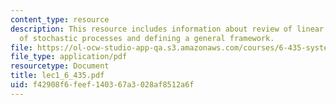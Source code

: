 ```yaml
---
content_type: resource
description: This resource includes information about review of linear systems, review
  of stochastic processes and defining a general framework.
file: https://ol-ocw-studio-app-qa.s3.amazonaws.com/courses/6-435-system-identification-spring-2005/f42908f6feef140367a3028af8512a6f_lec1_6_435.pdf
file_type: application/pdf
resourcetype: Document
title: lec1_6_435.pdf
uid: f42908f6-feef-1403-67a3-028af8512a6f
---
```

